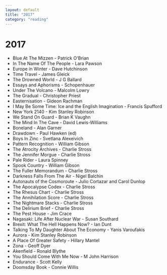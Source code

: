 ```yaml
---
layout: default
title: "2017"
category: "reading"
---
```


<h1>2017</h1>
<ul>
<li>Blue At The Mizzen - Patrick O'Brian</li>
<li>In The Name Of The People - Lara Pawson</li>
<li>Europe in Winter - Dave Hutchinson</li>
<li>Time Travel - James Gleick</li>
<li>The Drowned World - J G Ballard</li>
<li>Essays and Aphorisms - Schopenhauer</li>
<li>Under The Volcano - Malcolm Lowry</li>
<li>The Gradual - Christopher Priest</li>
<li>Easternisation - Gideon Rachman</li>
<li>I May Be Some Time: Ice and the English Imagination - Francis Spufford</li>
<li>New York 2140 - Kim Stanley Robinson</li>
<li>We Stand On Guard - Brian K Vaughn</li>
<li>The Mind In The Cave - David Lewis-Williams</li>
<li>Boneland - Alan Garner</li>
<li>Drawdown - Paul Hawken (ed)</li>
<li>Boys In Zinc - Svetlana Alexeivich</li>
<li>Pattern Recognition - William Gibson</li>
<li>The Atrocity Archives - Charlie Stross</li>
<li>The Jennifer Morgue - Charlie Stross</li>
<li>Pale Rider - Laura Spinney</li>
<li>Spook Country - William Gibson</li>
<li>The Fuller Memorandum - Charlie Stross</li>
<li>Darkness Falls From The Air - Nigel Balchin</li>
<li>Autonauts of the Cosmoroute - Julio Cortazar and Carol Dunlop</li>
<li>The Apocalypse Codex - Charlie Stross</li>
<li>The Rhesus Chart - Charlie Stross</li>
<li>The Annihilation Score - Charlie Stross</li>
<li>The Nightmare Stacks - Charlie Stross</li>
<li>The Delirium Brief - Charlie Stross</li>
<li>The Pest House - Jim Crace</li>
<li>Nagasaki: Life After Nuclear War - Susan Southard</li>
<li>Brexit: What The Hell Happens Now? - Ian Dunt</li>
<li>Talking To My Daughter About The Economy - Yanis Varoufakis</li>
<li>Aurora - Kim Stanley Robinson</li>
<li>A Place Of Greater Safety - Hillary Mantel</li>
<li>Zona - Geoff Dyer</li>
<li>Akenfield - Ronald Blythe</li>
<li>You Should Come With Me Now - M John Harrison</li>
<li>Endurance - Scott Kelly</li>
<li>Doomsday Book - Connie Willis</li>
</ul>



